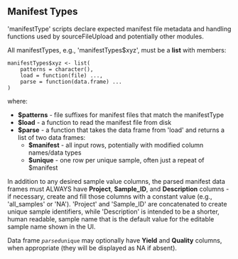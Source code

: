 ## Manifest Types

'manifestType' scripts declare expected manifest file metadata and handling 
functions used by sourceFileUpload and potentially other modules.

All manifestTypes, e.g., 'manifestTypes$xyz', must be a **list** with members:

```
manifestTypes$xyz <- list(
    patterns = character(),
    load = function(file) ...,
    parse = function(data.frame) ...
)
```

where:

- **$patterns** - file suffixes for manifest files that match the manifestType
- **$load** - a function to read the manifest file from disk
- **$parse** - a function that takes the data frame from 'load' and returns a list of two data frames:
    - **$manifest** - all input rows, potentially with modified column names/data types
    - **$unique**   - one row per unique sample, often just a repeat of $manifest

In addition to any desired sample value columns, the parsed manifest data frames must 
ALWAYS have **Project**, **Sample_ID**, and **Description** columns - if necessary, create 
and fill those columns with a constant value (e.g., 'all_samples' or 'NA').
'Project' and 'Sample_ID' are concatenated to create unique sample identifiers, while 
'Description' is intended to be a shorter, human readable, sample name that is the default 
value for the editable sample name shown in the UI.

Data frame <code>$parsed$unique</code> may optionally have **Yield** and **Quality** columns, when appropriate (they will be displayed as NA if absent).
